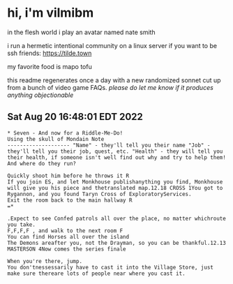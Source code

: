 # hi, i'm vilmibm

in the flesh world i play an avatar named nate smith

i run a hermetic intentional community on a linux server if you want to be ssh friends: https://tilde.town

my favorite food is mapo tofu

this readme regenerates once a day with a new randomized sonnet cut up from a bunch of video game FAQs.
_please do let me know if it produces anything objectionable_

## Sat Aug 20 16:48:01 EDT 2022

    * Seven - And now for a Riddle-Me-Do!
    Using the skull of Mondain Note
    -------------------- "Name" - they'll tell you their name "Job" - they'll tell you their job, quest, etc. "Health" - they will tell you their health, if someone isn't well find out why and try to help them!
    And where do they run?
    
    Quickly shoot him before he throws it R
    If you join ES, and let Monkhouse publishanything you find, Monkhouse will give you his piece and thetranslated map.12.18 CROSS 1You got to Rygannon, and you found Taryn Cross of ExploratoryServices.
    Exit the room back to the main hallway R
    =*
    
    .Expect to see Confed patrols all over the place, no matter whichroute you take.
    F,F,F,F , and walk to the next room F
    You can find Horses all over the island
    The Demons areafter you, not the Drayman, so you can be thankful.12.13 MASTERSON 4Now comes the series finale
    
    When you're there, jump.
    You don'tnessessarily have to cast it into the Village Store, just make sure thereare lots of people near where you cast it.
